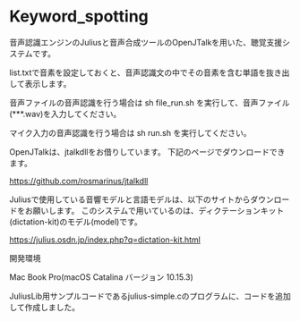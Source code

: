 # Keyword_spotting
音声認識エンジンのJuliusと音声合成ツールのOpenJTalkを用いた、聴覚支援システムです。

list.txtで音素を設定しておくと、音声認識文の中でその音素を含む単語を抜き出して表示します。


音声ファイルの音声認識を行う場合は
sh file_run.sh
を実行して、音声ファイル(***.wav)を入力してください。

マイク入力の音声認識を行う場合は
sh run.sh
を実行してください。

OpenJTalkは、jtalkdllをお借りしています。
下記のページでダウンロードできます。

https://github.com/rosmarinus/jtalkdll

Juliusで使用している音響モデルと言語モデルは、以下のサイトからダウンロードをお願いします。
このシステムで用いているのは、ディクテーションキット(dictation-kit)のモデル(model)です。

https://julius.osdn.jp/index.php?q=dictation-kit.html

開発環境

Mac Book Pro(macOS Catalina バージョン 10.15.3)


JuliusLib用サンプルコードであるjulius-simple.cのプログラムに、コードを追加して作成しました。
